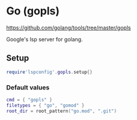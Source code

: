 # Go (gopls)

https://github.com/golang/tools/tree/master/gopls

Google's lsp server for golang.


## Setup

```lua
require'lspconfig'.gopls.setup{}
```


### Default values

```lua
cmd = { "gopls" }
filetypes = { "go", "gomod" }
root_dir = root_pattern("go.mod", ".git")
```




